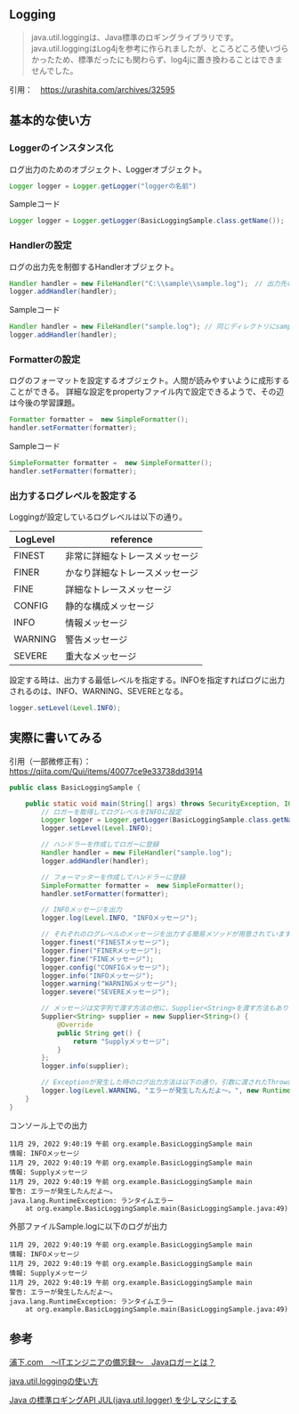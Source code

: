 ## Logging

> java.util.loggingは、Java標準のロギングライブラリです。
> java.util.loggingはLog4jを参考に作られましたが、ところどころ使いづらかったため、標準だったにも関わらず、log4jに置き換わることはできませんでした。

引用：　https://urashita.com/archives/32595

## 基本的な使い方

### Loggerのインスタンス化

ログ出力のためのオブジェクト、Loggerオブジェクト。

```Java
Logger logger = Logger.getLogger("loggerの名前")
```

Sampleコード

```Java
Logger logger = Logger.getLogger(BasicLoggingSample.class.getName());
```

### Handlerの設定

ログの出力先を制御するHandlerオブジェクト。

```Java
Handler handler = new FileHandler("C:\\sample\\sample.log");　// 出力先のパスを指定
logger.addHandler(handler);
```

Sampleコード

```Java
Handler handler = new FileHandler("sample.log"); // 同じディレクトリにsample.logというファイルでログを出力させる
logger.addHandler(handler);
```

### Formatterの設定

ログのフォーマットを設定するオブジェクト。人間が読みやすいように成形することができる。
詳細な設定をpropertyファイル内で設定できるようで、その辺は今後の学習課題。

```Java
Formatter formatter =  new SimpleFormatter();
handler.setFormatter(formatter);
```

Sampleコード

```Java
SimpleFormatter formatter =  new SimpleFormatter();
handler.setFormatter(formatter);
```

### 出力するログレベルを設定する

Loggingが設定しているログレベルは以下の通り。

LogLevel|reference
--|--
FINEST | 非常に詳細なトレースメッセージ
FINER | かなり詳細なトレースメッセージ
FINE | 詳細なトレースメッセージ
CONFIG | 静的な構成メッセージ
INFO | 情報メッセージ
WARNING | 警告メッセージ
SEVERE | 重大なメッセージ

設定する時は、出力する最低レベルを指定する。INFOを指定すればログに出力されるのは、INFO、WARNING、SEVEREとなる。

```Java
logger.setLevel(Level.INFO);
```

## 実際に書いてみる

引用（一部微修正有）：　https://qiita.com/Qui/items/40077ce9e33738dd3914

```Java
public class BasicLoggingSample {

    public static void main(String[] args) throws SecurityException, IOException {
        // ロガーを取得してログレベルをINFOに設定
        Logger logger = Logger.getLogger(BasicLoggingSample.class.getName());
        logger.setLevel(Level.INFO);

        // ハンドラーを作成してロガーに登録
        Handler handler = new FileHandler("sample.log");
        logger.addHandler(handler);

        // フォーマッターを作成してハンドラーに登録
        SimpleFormatter formatter =  new SimpleFormatter();
        handler.setFormatter(formatter);

        // INFOメッセージを出力
        logger.log(Level.INFO, "INFOメッセージ");

        // それぞれのログレベルのメッセージを出力する簡易メソッドが用意されています。
        logger.finest("FINESTメッセージ");
        logger.finer("FINERメッセージ");
        logger.fine("FINEメッセージ");
        logger.config("CONFIGメッセージ");
        logger.info("INFOメッセージ");
        logger.warning("WARNINGメッセージ");
        logger.severe("SEVEREメッセージ");

        // メッセージは文字列で渡す方法の他に、Supplier<String>を渡す方法もあります。
        Supplier<String> supplier = new Supplier<String>() {
            @Override
            public String get() {
                return "Supplyメッセージ";
            }
        };
        logger.info(supplier);

        // Exceptionが発生した時のログ出力方法は以下の通り。引数に渡されたThrowableのスタックトレースが出力されます。
        logger.log(Level.WARNING, "エラーが発生したんだよ〜。", new RuntimeException("ランタイムエラー"));
    }
}
```

コンソール上での出力

```console
11月 29, 2022 9:40:19 午前 org.example.BasicLoggingSample main
情報: INFOメッセージ
11月 29, 2022 9:40:19 午前 org.example.BasicLoggingSample main
情報: Supplyメッセージ
11月 29, 2022 9:40:19 午前 org.example.BasicLoggingSample main
警告: エラーが発生したんだよ〜。
java.lang.RuntimeException: ランタイムエラー
	at org.example.BasicLoggingSample.main(BasicLoggingSample.java:49)
```

外部ファイルSample.logに以下のログが出力

```file
11月 29, 2022 9:40:19 午前 org.example.BasicLoggingSample main
情報: INFOメッセージ
11月 29, 2022 9:40:19 午前 org.example.BasicLoggingSample main
情報: Supplyメッセージ
11月 29, 2022 9:40:19 午前 org.example.BasicLoggingSample main
警告: エラーが発生したんだよ〜。
java.lang.RuntimeException: ランタイムエラー
	at org.example.BasicLoggingSample.main(BasicLoggingSample.java:49)
```

## 参考

[浦下.com　〜ITエンジニアの備忘録〜　Javaロガーとは？](https://urashita.com/archives/32595)

[java.util.loggingの使い方](https://qiita.com/Qui/items/40077ce9e33738dd3914)

[Java の標準ロギングAPI JUL(java.util.logger) を少しマシにする](https://blog1.mammb.com/entry/2017/02/24/070608)
